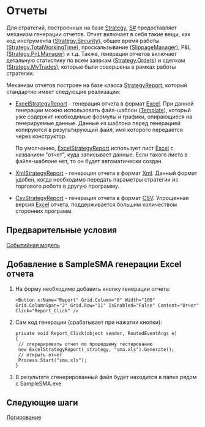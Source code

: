 # Отчеты

Для стратегий, построенных на базе [Strategy](xref:StockSharp.Algo.Strategies.Strategy), [S\#](StockSharpAbout.md) предоставляет механизм генерации отчетов. Отчет включает в себя такие вещи, как код инструмента ([Strategy.Security](xref:StockSharp.Algo.Strategies.Strategy.Security)), общее время работы ([Strategy.TotalWorkingTime](xref:StockSharp.Algo.Strategies.Strategy.TotalWorkingTime)), проскальзывание ([SlippageManager](xref:StockSharp.Algo.Connector.SlippageManager)), P&L ([Strategy.PnLManager](xref:StockSharp.Algo.Strategies.Strategy.PnLManager)) и т.д. Также, генерация отчетов включает детальную статистику по всем заявкам ([Strategy.Orders](xref:StockSharp.Algo.Strategies.Strategy.Orders)) и сделкам ([Strategy.MyTrades](xref:StockSharp.Algo.Strategies.Strategy.MyTrades)), которые были совершены в рамках работы стратегии. 

Механизм отчетов построен на базе класса [StrategyReport](xref:StockSharp.Algo.Strategies.Reporting.StrategyReport), который стандартно имеет следующие реализации: 

- [ExcelStrategyReport](xref:StockSharp.Algo.Strategies.Reporting.ExcelStrategyReport) \- генерация отчета в формат [Excel](https://ru.wikipedia.org/wiki/Excel). При данной генерации можно использовать файл\-шаблон ([Template](xref:StockSharp.Algo.Strategies.Reporting.ExcelStrategyReport.Template)), который уже содержит необходимые формулы и графики, опирающиеся на генерируемые данные. Данные из шаблона перед генерацией копируются в результирующий файл, имя которого передается через конструктор. 

  По умолчанию, [ExcelStrategyReport](xref:StockSharp.Algo.Strategies.Reporting.ExcelStrategyReport) использует лист [Excel](https://ru.wikipedia.org/wiki/Excel) с названием "отчет", куда записывает данные. Если такого листа в файле\-шаблоне нет, то он будет автоматически создан. 
- [XmlStrategyReport](xref:StockSharp.Algo.Strategies.Reporting.XmlStrategyReport) \- генерация отчета в формат [Xml](https://ru.wikipedia.org/wiki/Xml). Данный формат удобен, когда необходимо передать параметры стратегии из торгового робота в другую программу. 
- [CsvStrategyReport](xref:StockSharp.Algo.Strategies.Reporting.CsvStrategyReport) \- генерация отчета в формат [CSV](https://ru.wikipedia.org/wiki/CSV). Упрощенная версия [Excel](https://ru.wikipedia.org/wiki/Excel) отчета, поддерживается большим количеством сторонних программ. 

## Предварительные условия

[Событийная модель](StrategyAction.md)

## Добавление в SampleSMA генерации Excel отчета

1. На форму необходимо добавить кнопку генерации отчета:

   ```none
   <Button x:Name="Report" Grid.Column="0" Width="100" Grid.ColumnSpan="2" Grid.Row="11" IsEnabled="False" Content="Отчет" Click="Report_Click" />
   ```
2. Сам код генерации (срабатывает при нажатии кнопки):

   ```none
   private void Report_Click(object sender, RoutedEventArgs e)
   {
   	// сгерерировать отчет по прошедшему тестированию
   	new ExcelStrategyReport(_strategy, "sma.xls").Generate();
   	// открыть отчет
   	Process.Start("sma.xls");
   }
   ```
3. В результате сгенерированный файл будет находится в папке рядом с SampleSMA.exe 

## Следующие шаги

[Логирование](Logging.md)
